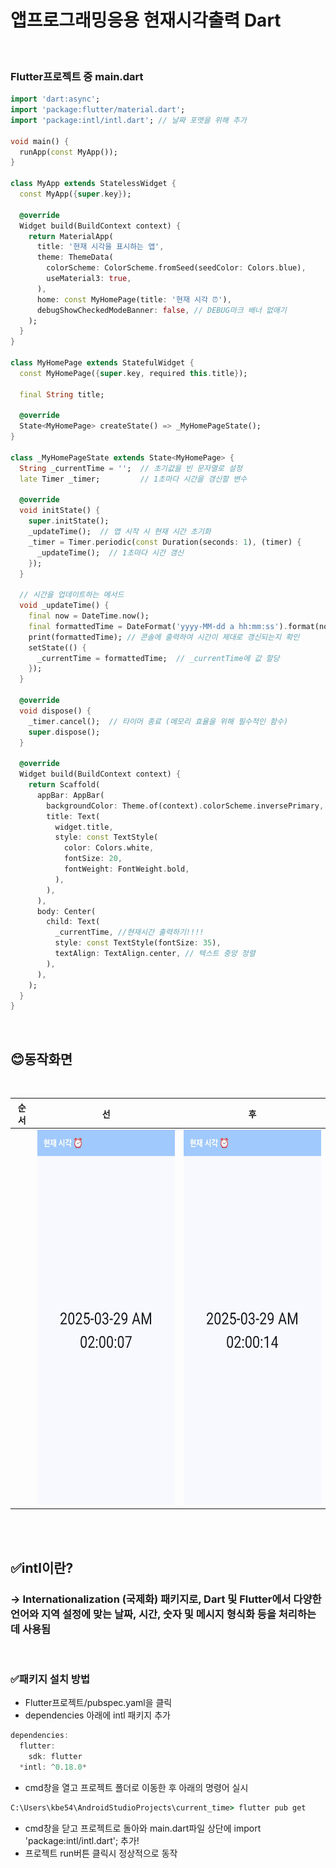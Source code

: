 # 앱프로그래밍응용 현재시각출력 Dart

<br>

### Flutter프로젝트 중 main.dart
```dart
import 'dart:async';
import 'package:flutter/material.dart';
import 'package:intl/intl.dart'; // 날짜 포맷을 위해 추가

void main() {
  runApp(const MyApp());
}

class MyApp extends StatelessWidget {
  const MyApp({super.key});

  @override
  Widget build(BuildContext context) {
    return MaterialApp(
      title: '현재 시각을 표시하는 앱',
      theme: ThemeData(
        colorScheme: ColorScheme.fromSeed(seedColor: Colors.blue),
        useMaterial3: true,
      ),
      home: const MyHomePage(title: '현재 시각 ⏰'),
      debugShowCheckedModeBanner: false, // DEBUG마크 배너 없애기
    );
  }
}

class MyHomePage extends StatefulWidget {
  const MyHomePage({super.key, required this.title});

  final String title;

  @override
  State<MyHomePage> createState() => _MyHomePageState();
}

class _MyHomePageState extends State<MyHomePage> {
  String _currentTime = '';  // 초기값을 빈 문자열로 설정
  late Timer _timer;         // 1초마다 시간을 갱신할 변수

  @override
  void initState() {
    super.initState();
    _updateTime();  // 앱 시작 시 현재 시간 초기화
    _timer = Timer.periodic(const Duration(seconds: 1), (timer) {
      _updateTime();  // 1초마다 시간 갱신
    });
  }

  // 시간을 업데이트하는 메서드
  void _updateTime() {
    final now = DateTime.now();
    final formattedTime = DateFormat('yyyy-MM-dd a hh:mm:ss').format(now); // 원하는 형식으로 날짜 및 시간 포맷
    print(formattedTime); // 콘솔에 출력하여 시간이 제대로 갱신되는지 확인
    setState(() {
      _currentTime = formattedTime;  // _currentTime에 값 할당
    });
  }

  @override
  void dispose() {
    _timer.cancel();  // 타이머 종료 (메모리 효율을 위해 필수적인 함수)
    super.dispose();
  }

  @override
  Widget build(BuildContext context) {
    return Scaffold(
      appBar: AppBar(
        backgroundColor: Theme.of(context).colorScheme.inversePrimary,
        title: Text(
          widget.title,
          style: const TextStyle(
            color: Colors.white,
            fontSize: 20,
            fontWeight: FontWeight.bold,
          ),
        ),
      ),
      body: Center(
        child: Text(
          _currentTime, //현재시간 출력하기!!!!
          style: const TextStyle(fontSize: 35),
          textAlign: TextAlign.center, // 텍스트 중앙 정렬
        ),
      ),
    );
  }
}

```

<br>

## 😊동작화면

<br>

|순서|선|후|
|----|----|----|
||<img src="https://raw.githubusercontent.com/bbobbony/Images/main/KakaoTalk_20250329_022115308.jpg" alt="KakaoTalk Image" width="300" height="600"/>|<img src="https://raw.githubusercontent.com/bbobbony/Images/main/KakaoTalk_20250329_022115308_01.jpg" alt="KakaoTalk Image" width="300" height="600"/>|

<br>
<br>

## ✅intl이란?
### -> Internationalization (국제화) 패키지로, Dart 및 Flutter에서 다양한 언어와 지역 설정에 맞는 날짜, 시간, 숫자 및 메시지 형식화 등을 처리하는 데 사용됨
<br>

### ✅패키지 설치 방법
- Flutter프로젝트/pubspec.yaml을 클릭
- dependencies 아래에 intl 패키지 추가
```dart
dependencies:
  flutter:
    sdk: flutter
  *intl: ^0.18.0* 
```
- cmd창을 열고 프로젝트 폴더로 이동한 후 아래의 명령어 실시
```cmd
C:\Users\kbe54\AndroidStudioProjects\current_time> flutter pub get

```
- cmd창을 닫고 프로젝트로 돌아와 main.dart파일 상단에 import 'package:intl/intl.dart'; 추가!
- 프로젝트 run버튼 클릭시 정상적으로 동작

<br>
<br>
